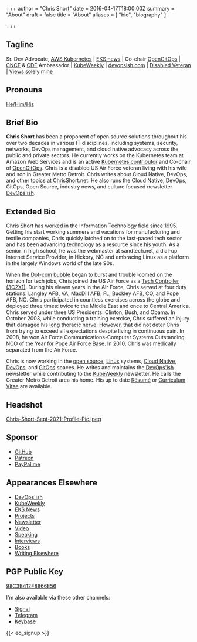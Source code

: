 +++
author = "Chris Short"
date = 2016-04-17T18:00:00Z
summary = "About"
draft = false
title = "About"
aliases = [
    "bio",
    "biography"
]

+++

## Tagline

Sr. Dev Advocate, [AWS Kubernetes](https://aws.amazon.com/eks/) | [EKS.news](https://eks.news/) | Co-chair [OpenGitOps](https://opengitops.dev/) | [CNCF](https://www.cncf.io/people/ambassadors/) & [CDF](https://cd.foundation/ambassador-program-overview-application/community-ambassador-cohort20/) Ambassador | [KubeWeekly](https://www.cncf.io/kubeweekly/) | [devopsish.com](https://devopsish.com/) | [Disabled Veteran](/long-thoracic-nerve-palsy/) | [Views solely mine](https://chrisshort.net/terms/#disclaimer)

## Pronouns

[He/Him/His](https://pronoun.is/he)

## Brief Bio

**Chris Short** has been a proponent of open source solutions throughout his over two decades in various IT disciplines, including systems, security, networks, DevOps management, and cloud native advocacy across the public and private sectors. He currently works on the Kubernetes team at Amazon Web Services and is an active [Kubernetes contributor](https://www.kubernetes.dev/) and Co-chair of [OpenGitOps](https://opengitops.dev/). Chris is a disabled US Air Force veteran living with his wife and son in Greater Metro Detroit. Chris writes about Cloud Native, DevOps, and other topics at [ChrisShort.net](https://chrisshort.net). He also runs the Cloud Native, DevOps, GitOps, Open Source, industry news, and culture focused newsletter [DevOps'ish](https://devopsish.com).

## Extended Bio

Chris Short has worked in the Information Technology field since 1995. Getting his start working summers and vacations for manufacturing and textile companies, Chris quickly latched on to the fast-paced tech sector and has been advancing technology as a resource since his youth. As a senior in high school, he was the webmaster at sandtech.net, a dial-up Internet Service Provider, in Hickory, NC and embracing Linux as a platform in the largely Windows world of the late 90s.

When the [Dot-com bubble](https://en.wikipedia.org/wiki/Dot-com_bubble) began to burst and trouble loomed on the horizon for tech jobs, Chris joined the US Air Force as a [Tech Controller (3C2X1)](https://chrisshort.net/3c2x1-tech-control/). During his eleven years in the Air Force, Chris served at four duty stations: Langley AFB, VA, MacDill AFB, FL, Buckley AFB, CO, and Pope AFB, NC. Chris participated in countless exercises across the globe and deployed three times: twice to the Middle East and once to Central America. Chris served under three US Presidents: Clinton, Bush, and Obama. In October 2003, while conducting a training exercise, Chris suffered an injury that damaged his [long thoracic nerve](https://chrisshort.net/long-thoracic-nerve-palsy/). However, that did not deter Chris from trying to exceed all expectations despite living in continuous pain. In 2008, he won Air Force Communications-Computer Systems Outstanding NCO of the Year for Pope Air Force Base. In 2010, Chris was medically separated from the Air Force.

Chris is now working in the [open source](https://chrisshort.net/tags/open-source/), [Linux](https://chrisshort.net/tags/linux/) systems, [Cloud Native](https://chrisshort.net/tags/cloud-native/), [DevOps](https://devopsish.com/what-is-devops/), and [GitOps](https://chrisshort.net/tags/gitops/) spaces. He writes and maintains the [DevOps'ish](https://devopsish.com) newsletter while contributing to the [KubeWeekly](https://www.cncf.io/kubeweekly/) newsletter. He calls the Greater Metro Detroit area his home. His up to date [Résumé](https://bit.ly/3GDKYte) or [Curriculum Vitae](/curriculum-vitae/) are available.

## Headshot

[Chris-Short-Sept-2021-Profile-Pic.jpeg](https://shortcdn.com/file/chrisshort/about/Chris-Short-Sept-2021-Profile-Pic.jpeg)

## Sponsor

* [GitHub](https://github.com/sponsors/chris-short)
* [Patreon](https://www.patreon.com/devopsish)
* [PayPal.me](https://paypal.me/devopsish)

## Appearances Elsewhere

* [DevOps'ish](https://devopsish.com)
* [KubeWeekly](https://www.cncf.io/kubeweekly/)
* [EKS News](https://eks.news/)
* [Projects](/projects/)
* [Newsletter](/newsletter/)
* [Video](/video/)
* [Speaking](/speaking/)
* [Interviews](/interviews/)
* [Books](/books/)
* [Writing Elsewhere](/writing-elsewhere/)

## PGP Public Key

[98C3B412F8866E56](https://keys.openpgp.org/search?q=98C3B412F8866E56)

I'm also available via these other channels:

* [Signal](https://support.signal.org/hc/en-us/articles/360007060592-Invite-friends-to-join-Signal)
* [Telegram](https://telegram.me/ChrisShort)
* [Keybase](https://keybase.io/chrisshort)

{{< eo_signup >}}
